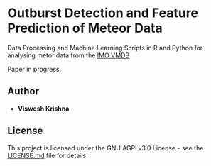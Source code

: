 # Outburst Detection and Feature Prediction of Meteor Data

Data Processing and Machine Learning Scripts in R and Python for analysing metor data from the [IMO VMDB](www.imo.net/resources/databases/)

Paper in progress.

## Author

* **Viswesh Krishna**

## License

This project is licensed under the GNU AGPLv3.0 License - see the [LICENSE.md](LICENSE.md) file for details.
